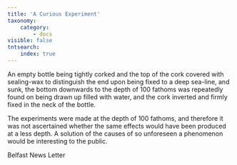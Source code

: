 ```yaml
---
title: 'A Curious Experiment'
taxonomy:
    category:
        - docs
visible: false
tntsearch:
    index: true
---
```


An empty bottle being tightly corked and the top of the cork covered with sealing-wax to distinguish the end upon being fixed to a deep sea-line, and sunk, the bottom downwards to the depth of 100 fathoms was repeatedly found on being drawn up filled with water, and the cork inverted and firmly fixed in the neck of the bottle.  

The experiments were made at the depth of 100 fathoms, and therefore it was not ascertained whether the same effects would have been produced at a less depth. A solution of the causes of so unforeseen a phenomenon would be interesting to the public.

Belfast News Letter